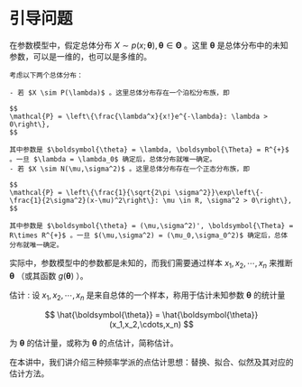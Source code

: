 # 引导问题
在参数模型中，假定总体分布 $X\sim p(x;\boldsymbol{\theta}),\boldsymbol{\theta}\in \boldsymbol{\Theta}$ 。这里 $\boldsymbol{\theta}$ 是总体分布中的未知参数，可以是一维的，也可以是多维的。

`````{prf:example}
考虑以下两个总体分布：

- 若 $X \sim P(\lambda)$ 。这里总体分布存在一个泊松分布族，即

$$
\mathcal{P} = \left\{\frac{\lambda^x}{x!}e^{-\lambda}: \lambda > 0\right\},
$$

其中参数是 $\boldsymbol{\theta} = \lambda, \boldsymbol{\Theta} = R^{+}$ 。一旦 $\lambda = \lambda_0$ 确定后，总体分布就唯一确定。
- 若 $X \sim N(\mu,\sigma^2)$ 。这里总体分布存在一个正态分布族，即

$$
\mathcal{P} = \left\{\frac{1}{\sqrt{2\pi \sigma^2}}\exp\left\{-\frac{1}{2\sigma^2}(x-\mu)^2\right\}: \mu \in R, \sigma^2 > 0\right\},
$$

其中参数是 $\boldsymbol{\theta} = (\mu,\sigma^2)', \boldsymbol{\Theta} = R\times R^{+}$ 。一旦 $(\mu,\sigma^2) = (\mu_0,\sigma_0^2)$ 确定后，总体分布就唯一确定。

`````

实际中，参数模型中的参数都是未知的，而我们需要通过样本 $x_1,x_2,\cdots,x_n$ 来推断 $\boldsymbol{\theta}$ （或其函数 $g(\boldsymbol{\theta})$ ）。

估计
: 设 $x_1,x_2,\cdots,x_n$ 是来自总体的一个样本，称用于估计未知参数 $\boldsymbol{\theta}$ 的统计量

$$
\hat{\boldsymbol{\theta}} = \hat{\boldsymbol{\theta}}(x_1,x_2,\cdots,x_n)
$$

为 $\boldsymbol{\theta}$ 的估计量，或称为 $\boldsymbol{\theta}$ 的点估计，简称估计。

在本讲中，我们讲介绍三种频率学派的点估计思想：替换、拟合、似然及其对应的估计方法。